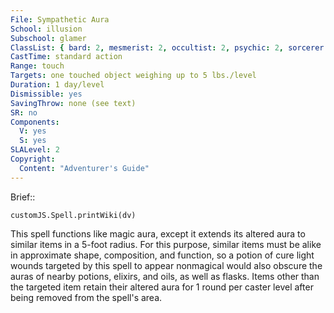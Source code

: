 ```yaml
---
File: Sympathetic Aura
School: illusion
Subschool: glamer
ClassList: { bard: 2, mesmerist: 2, occultist: 2, psychic: 2, sorcerer: 2, wizard: 2 }
CastTime: standard action
Range: touch
Targets: one touched object weighing up to 5 lbs./level
Duration: 1 day/level
Dismissible: yes
SavingThrow: none (see text)
SR: no
Components:
  V: yes
  S: yes
SLALevel: 2
Copyright:
  Content: "Adventurer's Guide"
---
```

Brief:: 

```dataviewjs
customJS.Spell.printWiki(dv)
```

This spell functions like magic aura, except it extends its altered aura to similar items in a 5-foot radius. For this purpose, similar items must be alike in approximate shape, composition, and function, so a potion of cure light wounds targeted by this spell to appear nonmagical would also obscure the auras of nearby potions, elixirs, and oils, as well as flasks. Items other than the targeted item retain their altered aura for 1 round per caster level after being removed from the spell's area.
